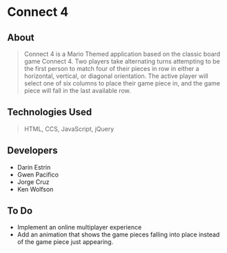 # Connect 4

## About

> Connect 4 is a Mario Themed application based on the classic board game Connect 4. Two players take alternating turns attempting to be the first person to match four of their pieces in row in either a horizontal, vertical, or diagonal orientation. The active player will select one of six columns to place their game piece in, and the game piece will fall in the last available row.

## Technologies Used

> HTML, CCS, JavaScript, jQuery

## Developers

- Darin Estrin
- Gwen Pacifico
- Jorge Cruz
- Ken Wolfson

## To Do

- Implement an online multiplayer experience
- Add an animation that shows the game pieces falling into place instead of the game piece just appearing.